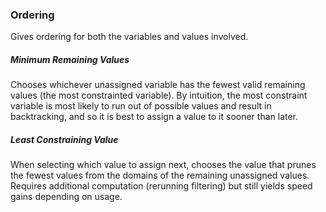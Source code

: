 ### Ordering

Gives ordering for both the variables and values involved.

##### Minimum Remaining Values

Chooses whichever unassigned variable has the fewest valid remaining values (the most constrainted variable). By intuition, the most constraint variable is most likely to run out of possible values and result in backtracking, and so it is best to assign a value to it sooner than later.

##### Least Constraining Value

When selecting which value to assign next, chooses the value that prunes the fewest values from the domains of the remaining unassigned values. Requires additional computation (rerunning filtering) but still yields speed gains depending on usage.









